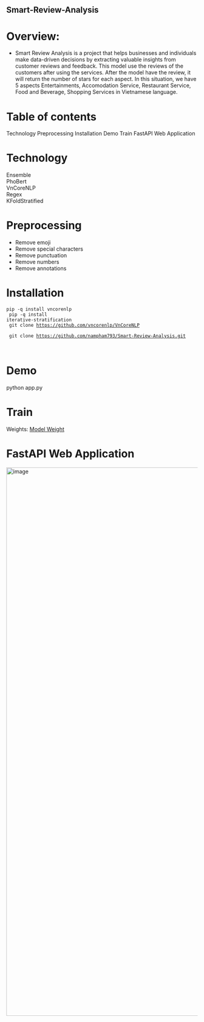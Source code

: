 ## Smart-Review-Analysis
# Overview:
- Smart Review Analysis is a project that helps businesses and individuals make data-driven decisions by extracting valuable insights from customer reviews and feedback. This model use the reviews of the customers after using the services. After the model have the review, it will return the number of stars for each aspect. In this situation, we have 5 aspects Entertainments, Accomodation Service, Restaurant Service, Food and Beverage, Shopping Services in Vietnamese language.

# Table of contents
  Technology 
  Preprocessing
  Installation
  Demo
  Train
  FastAPI Web Application

# Technology
  Ensemble <br>
  PhoBert <br>
  VnCoreNLP <br>
  Regex <br>
  KFoldStratified <br>

# Preprocessing
  - Remove emoji
  - Remove special characters
  - Remove punctuation
  - Remove numbers
  - Remove annotations

# Installation
<code>pip -q install vncorenlp <br>
  pip -q install iterative-stratification <br>
  git clone https://github.com/vncorenlp/VnCoreNLP <br>
  git clone https://github.com/nampham793/Smart-Review-Analysis.git <br>
</code>

# Demo
  python app.py

# Train
  Weights: [Model Weight](https://drive.google.com/drive/folders/1SquUNngSVHZAET5mTjw_AT5TtDzjyRBW?usp=sharing)

# FastAPI Web Application
  <p>
    <img width="1439" alt="image" src="https://github.com/nampham793/Smart-Review-Analysis/assets/88274994/500094bc-93f9-4a64-b872-912e60f9f2a0">
</p>
